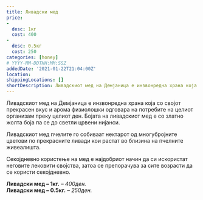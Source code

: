 ```yaml
---
title: Ливадски мед
price: 
-
  desc: 1кг
  cost: 400
-
  desc: 0.5кг
  cost: 250
categories: [honey]
# YYYY-MM-DDTHH:MM:SSZ
addedDate: '2021-01-22T21:04:00Z'
location:
shippingLocations: []
shortDescription: Ливадскиот мед на Демјаница е инзвонредна храна која со својот прекрасен вкус и арома...
---
```


Ливадскиот мед на Демјаница е инзвонредна храна која со својот прекрасен вкус и арома физиолошки одговара на потребите на целиот организам преку целиот ден. Бојата на ливадскиот мед е со златно жолта боја па се до светли црвени нијанси. 

Ливадскиот мед пчелите го собиваат нектарот од многубројните цветови по прекрасните ливади кои растат во близина на пчелните живеалишта.

Секојдневно користење на мед е најдобриот начин да си искористат неговите лековити својства, затоа се препорачува за сите возрасти да се користи секојдневно.

**Ливадски мед – 1кг.** – *400ден.*
</br>
**Ливадски мед – 0.5кг.** – *250ден.*